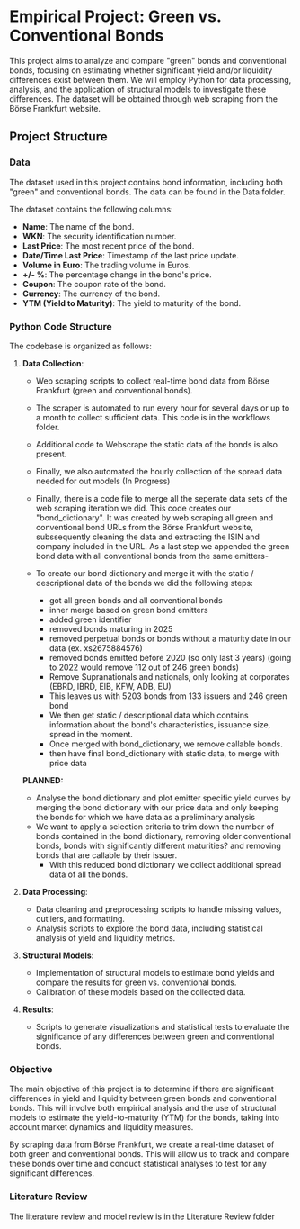 # Empirical Project: Green vs. Conventional Bonds

This project aims to analyze and compare "green" bonds and conventional bonds, focusing on estimating whether significant yield and/or liquidity differences exist between them. We will employ Python for data processing, analysis, and the application of structural models to investigate these differences. The dataset will be obtained through web scraping from the Börse Frankfurt website.

## Project Structure

### Data

The dataset used in this project contains bond information, including both "green" and conventional bonds. The data can be found in the Data folder.

The dataset contains the following columns:
- **Name**: The name of the bond.
- **WKN**: The security identification number.
- **Last Price**: The most recent price of the bond.
- **Date/Time Last Price**: Timestamp of the last price update.
- **Volume in Euro**: The trading volume in Euros.
- **+/- %**: The percentage change in the bond's price.
- **Coupon**: The coupon rate of the bond.
- **Currency**: The currency of the bond.
- **YTM (Yield to Maturity)**: The yield to maturity of the bond.

### Python Code Structure

The codebase is organized as follows:

1. **Data Collection**: 
   - Web scraping scripts to collect real-time bond data from Börse Frankfurt (green and conventional bonds).
   - The scraper is automated to run every hour for several days or up to a month to collect sufficient data. This code is in the workflows folder.
   - Additional code to Webscrape the static data of the bonds is also present.
   - Finally, we also automated the hourly collection of the spread data needed for out models (In Progress)
   - Finally, there is a code file to merge all the seperate data sets of the web scraping iteration we did. This code creates our "bond_dictionary". It was created by web scraping all green and conventional bond URLs from the Börse Frankfurt website, subssequently cleaning the data and extracting the ISIN and company included in the URL. As a last step we appended the green bond data with all conventional bonds from the same emitters-

   - To create our bond dictionary and merge it with the static / descriptional data of the bonds we did the following steps:
      - got all green bonds and all conventional bonds
      - inner merge based on green bond emitters
      -   added green identifier
      -   removed bonds maturing in 2025
      -   removed perpetual bonds or bonds without a maturity date in our data (ex. xs2675884576)
      -   removed bonds emitted before 2020 (so only last 3 years) (going to 2022 would remove 112 out of 246 green bonds)
      -   Remove Supranationals and nationals, only looking at corporates (EBRD, IBRD, EIB, KFW, ADB, EU)
      -   This leaves us with 5203 bonds from 133 issuers and 246 green bond   
      -   We then get static / descriptional data which contains information about the bond's characteristics, issuance size, spread in the moment.
      -   Once merged with bond_dictionary, we remove callable bonds.
      -   then have final bond_dictionary with static data, to merge with price data

   **PLANNED:**
   - Analyse the bond dictionary and plot emitter specific yield curves by merging the bond dictionary with our price data and only keeping the bonds for which we have data as a preliminary analysis
   - We want to apply a selection criteria to trim down the number of bonds contained in the bond dictionary, removing older conventional bonds, bonds with significantly different maturities? and removing bonds that are callable by their issuer.
      - With this reduced bond dictionary we collect additional spread data of all the bonds.

3. **Data Processing**:
   - Data cleaning and preprocessing scripts to handle missing values, outliers, and formatting.
   - Analysis scripts to explore the bond data, including statistical analysis of yield and liquidity metrics.

4. **Structural Models**:
   - Implementation of structural models to estimate bond yields and compare the results for green vs. conventional bonds.
   - Calibration of these models based on the collected data.

5. **Results**:
   - Scripts to generate visualizations and statistical tests to evaluate the significance of any differences between green and conventional bonds.

### Objective

The main objective of this project is to determine if there are significant differences in yield and liquidity between green bonds and conventional bonds. This will involve both empirical analysis and the use of structural models to estimate the yield-to-maturity (YTM) for the bonds, taking into account market dynamics and liquidity measures.

By scraping data from Börse Frankfurt, we create a real-time dataset of both green and conventional bonds. This will allow us to track and compare these bonds over time and conduct statistical analyses to test for any significant differences.

### Literature Review

The literature review and model review is in the Literature Review folder
